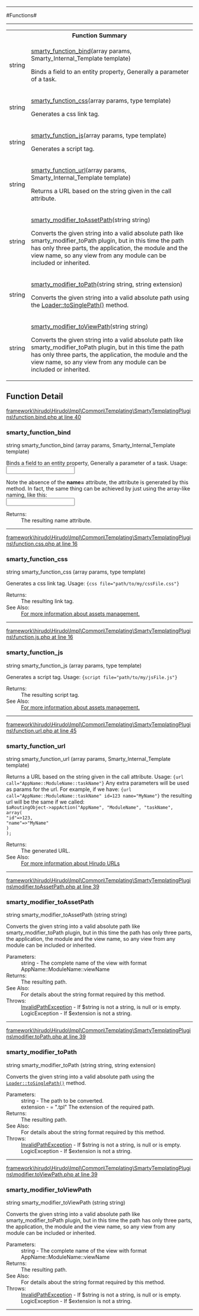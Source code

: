 - - -

#Functions#

- - -

<table id="summary_function" class="title">
<tr><th colspan="2" class="title">Function Summary</th></tr>
<tr>
<td><span class='k'></span> <span class='nx'>string</span></td>
<td class="description"><p class="name"><a href="#https://github.com/JeyDotC/Hirudo-docs/blob/master/Default namespace/package-functions.md#smarty_function_bind">smarty_function_bind</a>(array params, Smarty_Internal_Template template)</p><p class="description">Binds a field to an entity property, Generally a parameter
of a task. </p></td>
</tr>
<tr>
<td><span class='k'></span> <span class='nx'>string</span></td>
<td class="description"><p class="name"><a href="#https://github.com/JeyDotC/Hirudo-docs/blob/master/Default namespace/package-functions.md#smarty_function_css">smarty_function_css</a>(array params, type template)</p><p class="description">Generates a css link tag. </p></td>
</tr>
<tr>
<td><span class='k'></span> <span class='nx'>string</span></td>
<td class="description"><p class="name"><a href="#https://github.com/JeyDotC/Hirudo-docs/blob/master/Default namespace/package-functions.md#smarty_function_js">smarty_function_js</a>(array params, type template)</p><p class="description">Generates a script tag. </p></td>
</tr>
<tr>
<td><span class='k'></span> <span class='nx'>string</span></td>
<td class="description"><p class="name"><a href="#https://github.com/JeyDotC/Hirudo-docs/blob/master/Default namespace/package-functions.md#smarty_function_url">smarty_function_url</a>(array params, Smarty_Internal_Template template)</p><p class="description">Returns a URL based on the string given in the call attribute.
</p></td>
</tr>
<tr>
<td><span class='k'></span> <span class='nx'>string</span></td>
<td class="description"><p class="name"><a href="#https://github.com/JeyDotC/Hirudo-docs/blob/master/Default namespace/package-functions.md#smarty_modifier_toassetpath">smarty_modifier_toAssetPath</a>(string string)</p><p class="description">Converts the given string into a valid absolute path like smarty_modifier_toPath
plugin, but in this time the path has only three parts, the application, the
module and the view name, so any view from any module can be included or inherited.</p></td>
</tr>
<tr>
<td><span class='k'></span> <span class='nx'>string</span></td>
<td class="description"><p class="name"><a href="#https://github.com/JeyDotC/Hirudo-docs/blob/master/Default namespace/package-functions.md#smarty_modifier_topath">smarty_modifier_toPath</a>(string string, string extension)</p><p class="description">Converts the given string into a valid absolute path using the
<a href="../hirudo/lang/loader.html#toSinglePath()">Loader::toSinglePath()</a> method.</p></td>
</tr>
<tr>
<td><span class='k'></span> <span class='nx'>string</span></td>
<td class="description"><p class="name"><a href="#https://github.com/JeyDotC/Hirudo-docs/blob/master/Default namespace/package-functions.md#smarty_modifier_toviewpath">smarty_modifier_toViewPath</a>(string string)</p><p class="description">Converts the given string into a valid absolute path like smarty_modifier_toPath
plugin, but in this time the path has only three parts, the application, the
module and the view name, so any view from any module can be included or inherited.</p></td>
</tr>
</table>

<h2 id="detail_function">Function Detail</h2>

<a href="https://github.com/JeyDotC/Hirudo/blob/master/framework/hirudo/Hirudo/Impl/Common/Templating/SmartyTemplatingPlugins/function.bind.php#L40" target='_blank'>framework\hirudo\Hirudo\Impl\Common\Templating\SmartyTemplatingPlugins\function.bind.php at line 40</a>

<h3 id="smarty_function_bind()">smarty_function_bind</h3>
<span class='k'></span> <span class='nx'>string</span> smarty_function_bind (array params, Smarty_Internal_Template template)

<div class="details">
<p><p>Binds a field to an entity property, Generally a parameter
of a task. Usage:
<code>
<input {bind="taskParameter.property.innerProperty"} id="myField" type="someType" />
</code></p></p><p><p>Note the absence of the <strong>name=</strong> attribute, the attribute is generated
by this method. In fact, the same thing can be achieved by just using the array-like
naming, like this:
<code>
<input name="taskParameter[property][innerProperty]" id="myField" type="someType" />
</code></p></p>
<dl>
<dt>Returns:</dt>
<dd>The resulting name attribute.</dd>
</dl>
</div>

- - -


<a href="https://github.com/JeyDotC/Hirudo/blob/master/framework/hirudo/Hirudo/Impl/Common/Templating/SmartyTemplatingPlugins/function.css.php#L16" target='_blank'>framework\hirudo\Hirudo\Impl\Common\Templating\SmartyTemplatingPlugins\function.css.php at line 16</a>

<h3 id="smarty_function_css()">smarty_function_css</h3>
<span class='k'></span> <span class='nx'>string</span> smarty_function_css (array params, type template)

<div class="details">
<p>Generates a css link tag.
Usage: <code>{css file="path/to/my/cssFile.css"}</code></p>
<dl>
<dt>Returns:</dt>
<dd>The resulting link tag.</dd>
<dt>See Also:</dt>
<dd><a href="../hirudo/core/context/assets.html">For more information about assets management.</a></dd>
</dl>
</div>

- - -


<a href="https://github.com/JeyDotC/Hirudo/blob/master/framework/hirudo/Hirudo/Impl/Common/Templating/SmartyTemplatingPlugins/function.js.php#L16" target='_blank'>framework\hirudo\Hirudo\Impl\Common\Templating\SmartyTemplatingPlugins\function.js.php at line 16</a>

<h3 id="smarty_function_js()">smarty_function_js</h3>
<span class='k'></span> <span class='nx'>string</span> smarty_function_js (array params, type template)

<div class="details">
<p>Generates a script tag.
Usage: <code>{script file="path/to/my/jsFile.js"}</code></p>
<dl>
<dt>Returns:</dt>
<dd>The resulting script tag.</dd>
<dt>See Also:</dt>
<dd><a href="../hirudo/core/context/assets.html">For more information about assets management.</a></dd>
</dl>
</div>

- - -


<a href="https://github.com/JeyDotC/Hirudo/blob/master/framework/hirudo/Hirudo/Impl/Common/Templating/SmartyTemplatingPlugins/function.url.php#L45" target='_blank'>framework\hirudo\Hirudo\Impl\Common\Templating\SmartyTemplatingPlugins\function.url.php at line 45</a>

<h3 id="smarty_function_url()">smarty_function_url</h3>
<span class='k'></span> <span class='nx'>string</span> smarty_function_url (array params, Smarty_Internal_Template template)

<div class="details">
<p>Returns a URL based on the string given in the call attribute.
Usage: <code>{url call="AppName::ModuleName::taskName"}</code> Any extra
parameters will be used as params for the url. For example, if we have:
<code>{url call="AppName::ModuleName::taskName" id=123 name="MyName"}</code>
the resulting url will be the same if we called:
<code>
$aRoutingObject->appAction("AppName", "ModuleName", "taskName",
array(
"id"=>123,
"name"=>"MyName"
)
);
</code></p>
<dl>
<dt>Returns:</dt>
<dd>The generated URL.</dd>
<dt>See Also:</dt>
<dd><a href="../hirudo/core/context/routing.html">For more information about Hirudo URLs</a></dd>
</dl>
</div>

- - -


<a href="https://github.com/JeyDotC/Hirudo/blob/master/framework/hirudo/Hirudo/Impl/Common/Templating/SmartyTemplatingPlugins/modifier.toAssetPath.php#L39" target='_blank'>framework\hirudo\Hirudo\Impl\Common\Templating\SmartyTemplatingPlugins\modifier.toAssetPath.php at line 39</a>

<h3 id="smarty_modifier_toAssetPath()">smarty_modifier_toAssetPath</h3>
<span class='k'></span> <span class='nx'>string</span> smarty_modifier_toAssetPath (string string)

<div class="details">
<p><p>Converts the given string into a valid absolute path like smarty_modifier_toPath
plugin, but in this time the path has only three parts, the application, the
module and the view name, so any view from any module can be included or inherited.</p>
<dl>
<dt>Parameters:</dt>
<dd>string - The complete name of the view with format AppName::ModuleName::viewName</dd>
<dt>Returns:</dt>
<dd>The resulting path.</dd>
<dt>See Also:</dt>
<dd>For details about the string format required by this method.</dd>
<dt>Throws:</dt>
<dd><a href="../hirudo/lang/invalidpathexception.html">InvalidPathException</a> - If $string is not a string, is null or is empty.</dd>
<dd>LogicException - If $extension is not a string.</dd>
</dl>
</div>

- - -


<a href="https://github.com/JeyDotC/Hirudo/blob/master/framework/hirudo/Hirudo/Impl/Common/Templating/SmartyTemplatingPlugins/modifier.toPath.php#L39" target='_blank'>framework\hirudo\Hirudo\Impl\Common\Templating\SmartyTemplatingPlugins\modifier.toPath.php at line 39</a>

<h3 id="smarty_modifier_toPath()">smarty_modifier_toPath</h3>
<span class='k'></span> <span class='nx'>string</span> smarty_modifier_toPath (string string, string extension)

<div class="details">
<p><p>Converts the given string into a valid absolute path using the
<code><a href="../hirudo/lang/loader.html#toSinglePath()">Loader::toSinglePath()</a></code> method.</p></p>
<dl>
<dt>Parameters:</dt>
<dd>string - The path to be converted.</dd>
<dd>extension - = ".tpl" The extension of the required path.</dd>
<dt>Returns:</dt>
<dd>The resulting path.</dd>
<dt>See Also:</dt>
<dd>For details about the string format required by this method.</dd>
<dt>Throws:</dt>
<dd><a href="../hirudo/lang/invalidpathexception.html">InvalidPathException</a> - If $string is not a string, is null or is empty.</dd>
<dd>LogicException - If $extension is not a string.</dd>
</dl>
</div>

- - -


<a href="https://github.com/JeyDotC/Hirudo/blob/master/framework/hirudo/Hirudo/Impl/Common/Templating/SmartyTemplatingPlugins/modifier.toViewPath.php#L39" target='_blank'>framework\hirudo\Hirudo\Impl\Common\Templating\SmartyTemplatingPlugins\modifier.toViewPath.php at line 39</a>

<h3 id="smarty_modifier_toViewPath()">smarty_modifier_toViewPath</h3>
<span class='k'></span> <span class='nx'>string</span> smarty_modifier_toViewPath (string string)

<div class="details">
<p><p>Converts the given string into a valid absolute path like smarty_modifier_toPath
plugin, but in this time the path has only three parts, the application, the
module and the view name, so any view from any module can be included or inherited.</p>
<dl>
<dt>Parameters:</dt>
<dd>string - The complete name of the view with format AppName::ModuleName::viewName</dd>
<dt>Returns:</dt>
<dd>The resulting path.</dd>
<dt>See Also:</dt>
<dd>For details about the string format required by this method.</dd>
<dt>Throws:</dt>
<dd><a href="../hirudo/lang/invalidpathexception.html">InvalidPathException</a> - If $string is not a string, is null or is empty.</dd>
<dd>LogicException - If $extension is not a string.</dd>
</dl>
</div>

- - -

